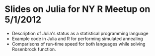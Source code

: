 # Slides on Julia for NY R Meetup on 5/1/2012

* Description of Julia's status as a statistical programming language
* Example code in Julia and R for performing simulated annealing
* Comparisons of run-time speed for both languages while solving Rosenbrock function.
